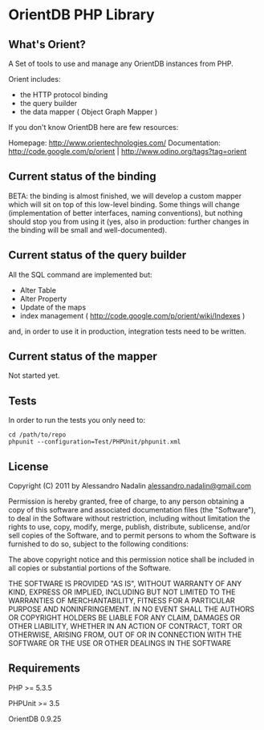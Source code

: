 # OrientDB PHP Library

## What's Orient?

A Set of tools to use and manage any OrientDB instances from PHP.

Orient includes:

* the HTTP protocol binding
* the query builder
* the data mapper ( Object Graph Mapper )


If you don't know OrientDB here are few resources:

Homepage: http://www.orientechnologies.com/
Documentation: http://code.google.com/p/orient | http://www.odino.org/tags?tag=orient

## Current status of the binding

BETA: the binding is almost finished, we will develop a custom mapper which will sit on top of this low-level binding.
Some things will change (implementation of better interfaces, naming conventions), but nothing should stop you from using it (yes, also in production: further changes in the binding will be small and well-documented).

## Current status of the query builder

All the SQL command are implemented but:

* Alter Table
* Alter Property
* Update of the maps
* index management ( http://code.google.com/p/orient/wiki/Indexes )

and, in order to use it in production, integration tests need to be written.

## Current status of the mapper

Not started yet.

## Tests

In order to run the tests you only need to:

    cd /path/to/repo
    phpunit --configuration=Test/PHPUnit/phpunit.xml

## License

Copyright (C) 2011 by Alessandro Nadalin <alessandro.nadalin@gmail.com>

Permission is hereby granted, free of charge, to any person obtaining a copy
of this software and associated documentation files (the "Software"), to deal
in the Software without restriction, including without limitation the rights
to use, copy, modify, merge, publish, distribute, sublicense, and/or sell
copies of the Software, and to permit persons to whom the Software is
furnished to do so, subject to the following conditions:

The above copyright notice and this permission notice shall be included in
all copies or substantial portions of the Software.

THE SOFTWARE IS PROVIDED "AS IS", WITHOUT WARRANTY OF ANY KIND, EXPRESS OR
IMPLIED, INCLUDING BUT NOT LIMITED TO THE WARRANTIES OF MERCHANTABILITY,
FITNESS FOR A PARTICULAR PURPOSE AND NONINFRINGEMENT. IN NO EVENT SHALL THE
AUTHORS OR COPYRIGHT HOLDERS BE LIABLE FOR ANY CLAIM, DAMAGES OR OTHER
LIABILITY, WHETHER IN AN ACTION OF CONTRACT, TORT OR OTHERWISE, ARISING FROM,
OUT OF OR IN CONNECTION WITH THE SOFTWARE OR THE USE OR OTHER DEALINGS IN
THE SOFTWARE


## Requirements

PHP >= 5.3.5

PHPUnit >= 3.5

OrientDB 0.9.25
